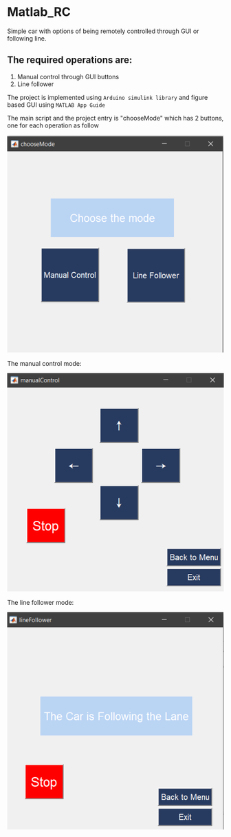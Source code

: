 # Matlab_RC
 Simple car with options of being remotely controlled through GUI or following line.
 
 ## The required operations are:
 1) Manual control through GUI buttons
 2) Line follower
 
 The project is implemented using `Arduino simulink library` and figure based GUI using `MATLAB App Guide`
 
 The main script and the project entry is "chooseMode" which has 2 buttons, one for each operation as follow
 
![alt text](https://github.com/alzahraaelsallakh/Matlab_RC/blob/master/Figures/main%20menu.PNG)

The manual control mode:

![alt text](https://github.com/alzahraaelsallakh/Matlab_RC/blob/master/Figures/manual%20control.PNG)

The line follower mode:

![alt text](https://github.com/alzahraaelsallakh/Matlab_RC/blob/master/Figures/line%20follower.PNG)
